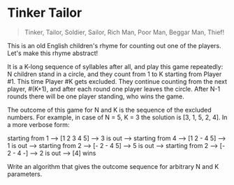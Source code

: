 # Tinker Tailor


> Tinker, Tailor,
> Soldier, Sailor,
> Rich Man, Poor Man,
> Beggar Man, Thief!

This is an old English children's rhyme for counting out one of the players. Let's make this rhyme abstract!

It is a K-long sequence of syllables after all, and play this game repeatedly: N children stand in a circle, and they count from 1 to K starting from Player #1. This time Player #K gets excluded. They continue counting from the next player, #(K+1), and after each round one player leaves the circle. After N-1 rounds there will be one player standing, who wins the game.

The outcome of this game for N and K is the sequence of the excluded numbers. For example, in case of N = 5, K = 3 the solution is [3, 1, 5, 2, 4]. In a more verbose form:

starting from 1 --> [1 2 3 4 5] --> 3 is out -->
starting from 4 --> [1 2 - 4 5] --> 1 is out --> 
starting from 2 --> [- 2 - 4 5] --> 5 is out --> 
starting from 2 --> [- 2 - 4 -] --> 2 is out --> [4] wins

Write an algorithm that gives the outcome sequence for arbitrary N and K parameters.
